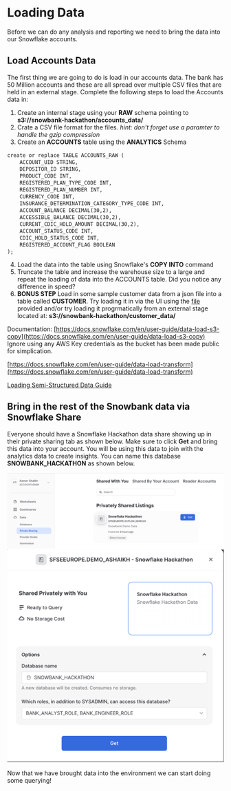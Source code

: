 # Loading Data
Before we can do any analysis and reporting we need to bring the data into our Snowflake accounts. 

## Load Accounts Data
The first thing we are going to do is load in our accounts data. The bank has 50 Million accounts and these are all spread over multiple CSV files that are held in an external stage. Complete the following steps to load the Accounts data in:

1. Create an internal stage using your **RAW** schema pointing to **s3://snowbank-hackathon/accounts_data/**
2. Crate a CSV file format for the files. *hint: don't forget use a paramter to handle the gzip compression*
3. Create an **ACCOUNTS** table using the **ANALYTICS** Schema
```
create or replace TABLE ACCOUNTS_RAW (
	ACCOUNT_UID STRING,
	DEPOSITOR_ID STRING,
	PRODUCT_CODE INT,
    REGISTERED_PLAN_TYPE_CODE INT,
	REGISTERED_PLAN_NUMBER INT,
	CURRENCY_CODE INT,
	INSURANCE_DETERMINATION_CATEGORY_TYPE_CODE INT,
	ACCOUNT_BALANCE DECIMAL(30,2),
	ACCESSIBLE_BALANCE DECIMAL(30,2),
	CURRENT_CDIC_HOLD_AMOUNT DECIMAL(30,2),
	ACCOUNT_STATUS_CODE INT,
	CDIC_HOLD_STATUS_CODE INT,
	REGISTERED_ACCOUNT_FLAG BOOLEAN
);

```
4. Load the data into the table using Snowflake's **COPY INTO** command
5. Truncate the table and increase the warehouse size to a large and repeat the loading of data into the ACCOUNTS table. Did you notice any difference in speed?
6. **BONUS STEP** Load in some sample customer data from a json file into a table called **CUSTOMER**. Try loading it in via the UI using the [file](/Loading%20Data/customer_data.json) provided and/or try loading it progrmatically from an external stage located at: **s3://snowbank-hackathon/customer_data/**

Documentation: 
[https://docs.snowflake.com/en/user-guide/data-load-s3-copy](https://docs.snowflake.com/en/user-guide/data-load-s3-copy) Ignore using any AWS Key credentials as the bucket has been made public for simplication.

[https://docs.snowflake.com/en/user-guide/data-load-transform](https://docs.snowflake.com/en/user-guide/data-load-transform)

[Loading Semi-Structured Data Guide](https://quickstarts.snowflake.com/guide/getting_started_with_snowflake/#6)

## Bring in the rest of the Snowbank data via Snowflake Share
Everyone should have a Snowflake Hackathon data share showing up in their private sharing tab as shown below. Make sure to click **Get** and bring this data into your account. You will be using this data to join with the analytics data to create insights. You can name this database **SNOWBANK_HACKATHON** as shown below.

![Private_listing](../images/listings.png)
![Get_Data](../images/get.png)

Now that we have brought data into the environment we can start doing some querying!